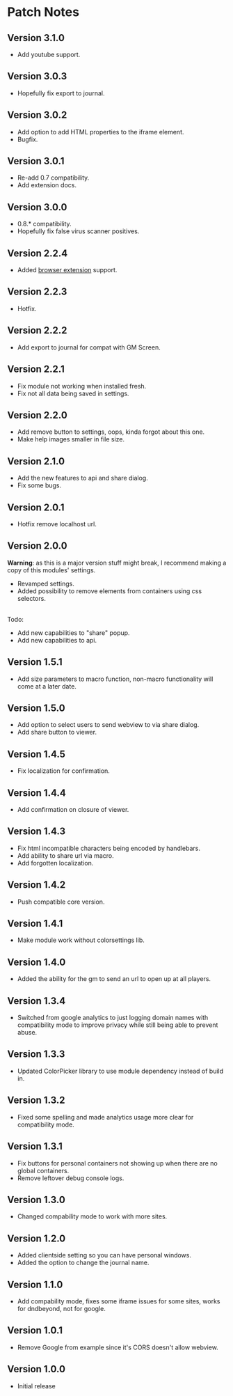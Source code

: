 # Patch Notes

## Version 3.1.0

- Add youtube support.

## Version 3.0.3

- Hopefully fix export to journal.

## Version 3.0.2

- Add option to add HTML properties to the iframe element.
- Bugfix.

## Version 3.0.1

- Re-add 0.7 compatibility.
- Add extension docs.

## Version 3.0.0

- 0.8.\* compatibility.
- Hopefully fix false virus scanner positives.

## Version 2.2.4

- Added [browser extension](https://github.com/ardittristan/FoundryVTT-Inline-Webviewer-Extension) support.

## Version 2.2.3

- Hotfix.

## Version 2.2.2

- Add export to journal for compat with GM Screen.

## Version 2.2.1

- Fix module not working when installed fresh.
- Fix not all data being saved in settings.

## Version 2.2.0

- Add remove button to settings, oops, kinda forgot about this one.
- Make help images smaller in file size.

## Version 2.1.0

- Add the new features to api and share dialog.
- Fix some bugs.

## Version 2.0.1

- Hotfix remove localhost url.

## Version 2.0.0

**Warning**: as this is a major version stuff might break, I recommend making a copy of this modules' settings.

- Revamped settings.
- Added possibility to remove elements from containers using css selectors.

&nbsp;  
Todo:

- Add new capabilities to "share" popup.
- Add new capabilities to api.

## Version 1.5.1

- Add size parameters to macro function, non-macro functionality will come at a later date.

## Version 1.5.0

- Add option to select users to send webview to via share dialog.
- Add share button to viewer.

## Version 1.4.5

- Fix localization for confirmation.

## Version 1.4.4

- Add confirmation on closure of viewer.

## Version 1.4.3

- Fix html incompatible characters being encoded by handlebars.
- Add ability to share url via macro.
- Add forgotten localization.

## Version 1.4.2

- Push compatible core version.

## Version 1.4.1

- Make module work without colorsettings lib.

## Version 1.4.0

- Added the ability for the gm to send an url to open up at all players.

## Version 1.3.4

- Switched from google analytics to just logging domain names with compatibility mode to improve privacy while still being able to prevent abuse.

## Version 1.3.3

- Updated ColorPicker library to use module dependency instead of build in.

## Version 1.3.2

- Fixed some spelling and made analytics usage more clear for compatibility mode.

## Version 1.3.1

- Fix buttons for personal containers not showing up when there are no global containers.
- Remove leftover debug console logs.

## Version 1.3.0

- Changed compability mode to work with more sites.

## Version 1.2.0

- Added clientside setting so you can have personal windows.
- Added the option to change the journal name.

## Version 1.1.0

- Add compability mode, fixes some iframe issues for some sites, works for dndbeyond, not for google.

## Version 1.0.1

- Remove Google from example since it's CORS doesn't allow webview.

## Version 1.0.0

- Initial release
